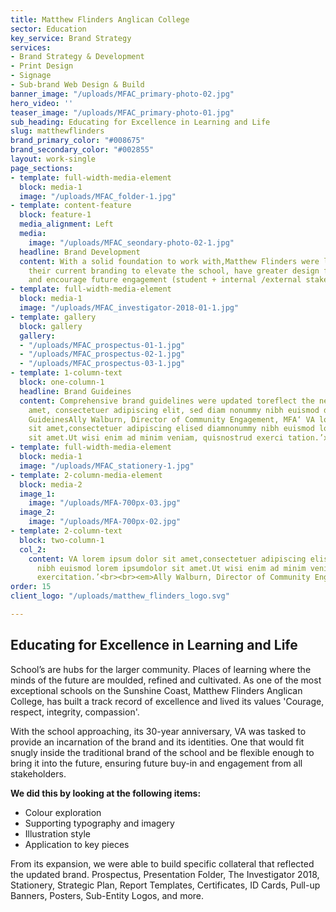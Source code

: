 ```yaml
---
title: Matthew Flinders Anglican College
sector: Education
key_service: Brand Strategy
services:
- Brand Strategy & Development
- Print Design
- Signage
- Sub-brand Web Design & Build
banner_image: "/uploads/MFAC_primary-photo-02.jpg"
hero_video: ''
teaser_image: "/uploads/MFAC_primary-photo-01.jpg"
sub_heading: Educating for Excellence in Learning and Life
slug: matthewflinders
brand_primary_color: "#008675"
brand_secondary_color: "#002855"
layout: work-single
page_sections:
- template: full-width-media-element
  block: media-1
  image: "/uploads/MFAC_folder-1.jpg"
- template: content-feature
  block: feature-1
  media_alignment: Left
  media:
    image: "/uploads/MFAC_seondary-photo-02-1.jpg"
  headline: Brand Development
  content: With a solid foundation to work with,Matthew Flinders were looking to expand
    their current branding to elevate the school, have greater design flexibility
    and encourage future engagement (student + internal /external stakeholders).
- template: full-width-media-element
  block: media-1
  image: "/uploads/MFAC_investigator-2018-01-1.jpg"
- template: gallery
  block: gallery
  gallery:
  - "/uploads/MFAC_prospectus-01-1.jpg"
  - "/uploads/MFAC_prospectus-02-1.jpg"
  - "/uploads/MFAC_prospectus-03-1.jpg"
- template: 1-column-text
  block: one-column-1
  headline: Brand Guideines
  content: Comprehensive brand guidelines were updated toreflect the new dolor sit
    amet, consectetuer adipiscing elit, sed diam nonummy nibh euismod dolor sit.Brand
    GuideinesAlly Walburn, Director of Community Engagement, MFA‘ VA lorem ipsum dolor
    sit amet,consectetuer adipiscing elised diamnonummy nibh euismod lorem ipsumdolor
    sit amet.Ut wisi enim ad minim veniam, quisnostrud exerci tation.’x 3 slidesProspectusx
- template: full-width-media-element
  block: media-1
  image: "/uploads/MFAC_stationery-1.jpg"
- template: 2-column-media-element
  block: media-2
  image_1:
    image: "/uploads/MFA-700px-03.jpg"
  image_2:
    image: "/uploads/MFA-700px-02.jpg"
- template: 2-column-text
  block: two-column-1
  col_2:
    content: VA lorem ipsum dolor sit amet,consectetuer adipiscing elised diamnonummy
      nibh euismod lorem ipsumdolor sit amet.Ut wisi enim ad minim veniam, quisnostrud
      exercitation.’<br><br><em>Ally Walburn, Director of Community Engagement</em>
order: 15
client_logo: "/uploads/matthew_flinders_logo.svg"

---
```

## **Educating for Excellence in Learning and Life**

School’s are hubs for the larger community. Places of learning where the minds of the future are moulded, refined and cultivated. As one of the most exceptional schools on the Sunshine Coast, Matthew Flinders Anglican College, has built a track record of excellence and lived its values 'Courage, respect, integrity, compassion'.

With the school approaching, its 30-year anniversary, VA was tasked to provide an incarnation of the brand and its identities. One that would fit snugly inside the traditional brand of the school and be flexible enough to bring it into the future, ensuring future buy-in and engagement from all stakeholders.

**We did this by looking at the following items:**

* Colour exploration
* Supporting typography and imagery
* Illustration style
* Application to key pieces

From its expansion, we were able to build specific collateral that reflected the updated brand. Prospectus, Presentation Folder, The Investigator 2018, Stationery, Strategic Plan, Report Templates, Certificates, ID Cards, Pull-up Banners, Posters, Sub-Entity Logos, and more.